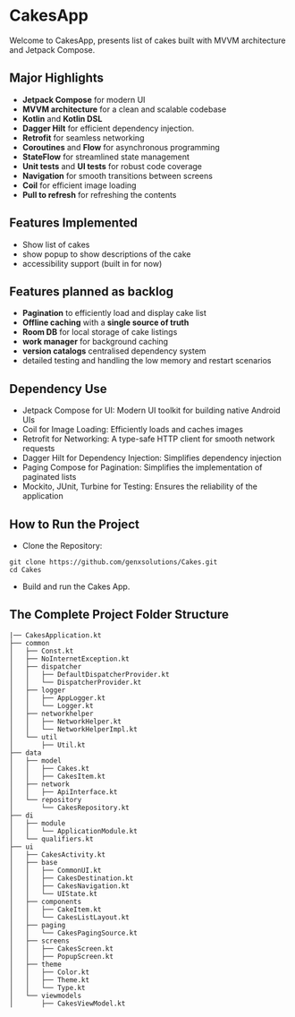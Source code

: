 # CakesApp

Welcome to CakesApp, presents list of cakes built with MVVM architecture and Jetpack Compose.

## Major Highlights

- **Jetpack Compose** for modern UI
- **MVVM architecture** for a clean and scalable codebase
- **Kotlin** and **Kotlin DSL**
- **Dagger Hilt** for efficient dependency injection.
- **Retrofit** for seamless networking
- **Coroutines** and **Flow** for asynchronous programming
- **StateFlow** for streamlined state management
- **Unit tests** and **UI tests** for robust code coverage
- **Navigation** for smooth transitions between screens
- **Coil** for efficient image loading
- **Pull to refresh** for refreshing the contents

## Features Implemented

- Show list of cakes
- show popup to show descriptions of the cake
- accessibility support (built in for now)

## Features planned as backlog
- **Pagination** to efficiently load and display cake list 
- **Offline caching** with a **single source of truth**
- **Room DB** for local storage of cake listings
- **work manager** for background caching
- **version catalogs** centralised dependency system 
- detailed testing and handling the low memory and restart scenarios 

## Dependency Use

- Jetpack Compose for UI: Modern UI toolkit for building native Android UIs
- Coil for Image Loading: Efficiently loads and caches images
- Retrofit for Networking: A type-safe HTTP client for smooth network requests
- Dagger Hilt for Dependency Injection: Simplifies dependency injection
- Paging Compose for Pagination: Simplifies the implementation of paginated lists
- Mockito, JUnit, Turbine for Testing: Ensures the reliability of the application

## How to Run the Project

- Clone the Repository:
```
git clone https://github.com/genxsolutions/Cakes.git
cd Cakes
```
- Build and run the Cakes App.


## The Complete Project Folder Structure

```
|── CakesApplication.kt
├── common
│   ├── Const.kt
│   ├── NoInternetException.kt
│   ├── dispatcher
│   │   ├── DefaultDispatcherProvider.kt
│   │   └── DispatcherProvider.kt
│   ├── logger
│   │   ├── AppLogger.kt
│   │   └── Logger.kt
│   ├── networkhelper
│   │   ├── NetworkHelper.kt
│   │   └── NetworkHelperImpl.kt
│   └── util
│       ├── Util.kt
├── data
│   ├── model
│   │   ├── Cakes.kt
│   │   ├── CakesItem.kt
│   ├── network
│   │   ├── ApiInterface.kt
│   └── repository
│       └── CakesRepository.kt
├── di
│   ├── module
│   │   └── ApplicationModule.kt
│   └── qualifiers.kt
├── ui
│   ├── CakesActivity.kt
│   ├── base
│   │   ├── CommonUI.kt
│   │   ├── CakesDestination.kt
│   │   ├── CakesNavigation.kt
│   │   └── UIState.kt
│   ├── components
│   │   ├── CakeItem.kt
│   │   └── CakesListLayout.kt
│   ├── paging
│   │   └── CakesPagingSource.kt
│   ├── screens
│   │   ├── CakesScreen.kt
│   │   ├── PopupScreen.kt
│   ├── theme
│   │   ├── Color.kt
│   │   ├── Theme.kt
│   │   └── Type.kt
│   └── viewmodels
│       ├── CakesViewModel.kt

```
